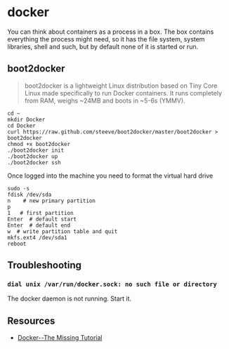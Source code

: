 # docker #

You can think about containers as a process in a box. The box contains everything the process might need, so it has the file system, system libraries, shell and such, but by default none of it is started or run.

## boot2docker ##

> boot2docker is a lightweight Linux distribution based on Tiny Core Linux made specifically to run Docker containers. It runs completely from RAM, weighs ~24MB and boots in ~5-6s (YMMV).

	cd ~
	mkdir Docker
	cd Docker
	curl https://raw.github.com/steeve/boot2docker/master/boot2docker >
	boot2docker
	chmod +x boot2docker
	./boot2docker init
	./boot2docker up
	./boot2docker ssh

Once logged into the machine you need to format the virtual hard drive

	sudo -s
	fdisk /dev/sda
	n    # new primary partition
	p
	1   # first partition
	Enter  # default start
	Enter  # default end
	w  # write partition table and quit
	mkfs.ext4 /dev/sda1
	reboot

## Troubleshooting ##

### `dial unix /var/run/docker.sock: no such file or directory` ###

The docker daemon is not running. Start it.

## Resources ##

- [Docker--The Missing Tutorial](https://www.openshift.com/blogs/day-21-docker-the-missing-tutorial)